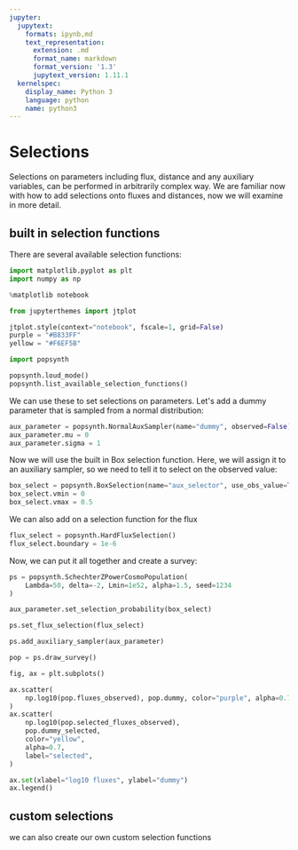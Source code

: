 ```yaml
---
jupyter:
  jupytext:
    formats: ipynb,md
    text_representation:
      extension: .md
      format_name: markdown
      format_version: '1.3'
      jupytext_version: 1.11.1
  kernelspec:
    display_name: Python 3
    language: python
    name: python3
---
```


# Selections

Selections on parameters including flux, distance and any auxiliary variables, can be performed in arbitrarily complex way.
We are familiar now with how to add selections onto fluxes and distances, now we will examine in more detail.




## built in selection functions

There are several available selection functions:

```python
import matplotlib.pyplot as plt
import numpy as np

%matplotlib notebook

from jupyterthemes import jtplot

jtplot.style(context="notebook", fscale=1, grid=False)
purple = "#B833FF"
yellow = "#F6EF5B"

import popsynth

popsynth.loud_mode()
popsynth.list_available_selection_functions()
```

We can use these to set selections on parameters. Let's add a dummy parameter that is sampled from a normal distribution:

```python
aux_parameter = popsynth.NormalAuxSampler(name="dummy", observed=False)
aux_parameter.mu = 0
aux_parameter.sigma = 1
```


Now we will use the built in Box selection function. Here, we will assign it to an auxiliary sampler, so we need to tell it to select on the observed value:

```python
box_select = popsynth.BoxSelection(name="aux_selector", use_obs_value=True)
box_select.vmin = 0
box_select.vmax = 0.5
```

We can also add on a selection function for the flux

```python
flux_select = popsynth.HardFluxSelection()
flux_select.boundary = 1e-6
```

Now, we can put it all together and create a survey:

```python
ps = popsynth.SchechterZPowerCosmoPopulation(
    Lambda=50, delta=-2, Lmin=1e52, alpha=1.5, seed=1234
)

aux_parameter.set_selection_probability(box_select)

ps.set_flux_selection(flux_select)

ps.add_auxiliary_sampler(aux_parameter)

pop = ps.draw_survey()
```


```python
fig, ax = plt.subplots()

ax.scatter(
    np.log10(pop.fluxes_observed), pop.dummy, color="purple", alpha=0.7, label="total"
)
ax.scatter(
    np.log10(pop.selected_fluxes_observed),
    pop.dummy_selected,
    color="yellow",
    alpha=0.7,
    label="selected",
)

ax.set(xlabel="log10 fluxes", ylabel="dummy")
ax.legend()
```

## custom selections

we can also create our own custom selection functions

```python

```
